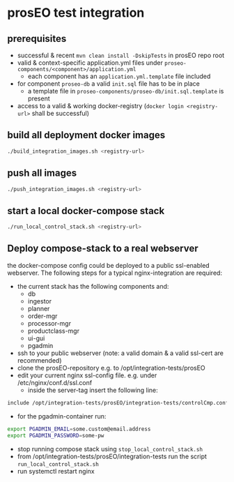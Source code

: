 prosEO test integration
=======================

## prerequisites
- successful & recent `mvn clean install -DskipTests` in prosEO repo root
- valid & context-specific application.yml files under `proseo-components/<component>/application.yml`
  - each component has an `application.yml.template` file included
- for component `proseo-db` a valid `init.sql` file has to be in place
  - a template file in `proseo-components/proseo-db/init.sql.template` is present
- access to a valid & working docker-registry (`docker login <registry-url>` shall be successful)

## build all deployment docker images
```sh
./build_integration_images.sh <registry-url>
```

## push all images
```sh
./push_integration_images.sh <registry-url>
```

## start a local docker-compose stack
```sh
./run_local_control_stack.sh <registry-url>
```

## Deploy compose-stack to a real webserver
the docker-compose config could be deployed to a public ssl-enabled webserver. The following steps for a typical nginx-integration are required:
- the current stack has the following components and:
  - db
  - ingestor
  - planner
  - order-mgr
  - processor-mgr
  - productclass-mgr
  - ui-gui
  - pgadmin
- ssh to your public webserver (note: a valid domain & a valid ssl-cert are recommended)
- clone the prosEO-repository e.g. to /opt/integration-tests/prosEO
- edit your current nginx ssl-config file. e.g. under /etc/nginx/conf.d/ssl.conf
  - inside the server-tag insert the following line:
```sh
include /opt/integration-tests/prosEO/integration-tests/controlCmp.conf;
```
- for the pgadmin-container run:
```sh
export PGADMIN_EMAIL=some.custom@email.address
export PGADMIN_PASSWORD=some-pw
```
- stop running compose stack using `stop_local_control_stack.sh`
- from /opt/integration-tests/prosEO/integration-tests run the script `run_local_control_stack.sh`
- run systemctl restart nginx


